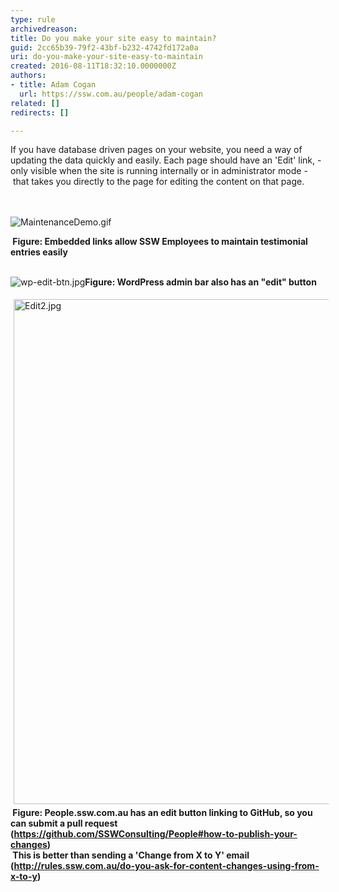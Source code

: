 ```yaml
---
type: rule
archivedreason: 
title: Do you make your site easy to maintain?
guid: 2cc65b39-79f2-43bf-b232-4742fd172a0a
uri: do-you-make-your-site-easy-to-maintain
created: 2016-08-11T18:32:10.0000000Z
authors:
- title: Adam Cogan
  url: https://ssw.com.au/people/adam-cogan
related: []
redirects: []

---
```



If you have database driven pages on your website, you need a way of updating the data quickly and easily. Each page should have an 'Edit' link, - only visible when the site is running internally or in administrator mode -&#160;that takes you directly to the page for editing the content on that page.​<br>
<br><excerpt class='endintro'></excerpt><br>
<dl class="ssw15-rteElement-ImageArea"><img src="/PublishingImages/MaintenanceDemo.gif" alt="MaintenanceDemo.gif" /></dl><div><strong>&#160;Figure&#58; Embedded links allow SSW Employees to maintain testimonial entries easily&#160; &#160;</strong><br></div><div><br></div><dl class="ssw15-rteElement-ImageArea"><img src="/PublishingImages/wp-edit-btn.jpg" alt="wp-edit-btn.jpg" /><strong>Figure&#58; WordPress admin bar also&#160;​has an &quot;edit&quot; button</strong><br></dl><div><p class="ssw15-rteElement-P"><img src="/SiteAssets/make-your-site-easy-to-maintain/Edit2.jpg" alt="Edit2.jpg" style="margin&#58;5px;width&#58;808px;" /><strong>&#160;Figure&#58; People.ssw.com.au has an edit button linking to GitHub​, so you can submit a pull request (</strong><a href="https&#58;//github.com/SSWConsulting/People#how-to-publish-your-changes"><strong>https&#58;//github.com/SSWConsulting/People#how-to-publish-your-changes</strong></a><strong>)​</strong><br><strong>&#160;This is better than sending a 'Change from X to Y' email (</strong><a href="/_layouts/15/FIXUPREDIRECT.ASPX?WebId=3dfc0e07-e23a-4cbb-aac2-e778b71166a2&amp;TermSetId=07da3ddf-0924-4cd2-a6d4-a4809ae20160&amp;TermId=172019d0-82fc-4d7b-9d91-ded321714309"><strong>http&#58;//rules.ssw.com.au/do-you-ask-for-content-changes-using-from-x-to-y</strong></a><strong>)</strong><br></p><p class="ssw15-rteElement-P">​</p><br>​<br><br></div>


